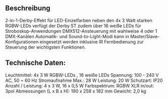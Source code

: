 ## Beschreibung

2-in-1-Derby-Effekt für LED-Einzelfarben
neben den 4x 3 Watt starken RGBW-LEDs verfügt der Derby ST zudem über 16 weiße LEDs für Stroboskop-Anwendungen
DMX512-Ansteuerung mit wahlweise 4 oder 1 DMX-Kanälen
Automatik- und Sound-to-Light-Modi
kann in Master/Slave-Konfigurationen eingesetzt werden
inklusive IR Fernbedienung zur Steuerung der wichtigsten Funktionen.

## Technische Daten:

Leuchtmittel: 4x 3 W RGBW-LEDs , 16 weiße LEDs
Spannung: 100 - 240 V AC, 50 ~ 60 Hz
Stromaufnahme Max.: 28 W
Leistung: 20 W
Schutzart: IP20
Anzahl / Leistung: 4 x 3 W, 16 x 0,5 W
Farbspektrum: RGBW
XLR in/out: 3pol
Abmessungen (L x B x H): 190 x 258 x 182 mm
Gewicht: 2,0 kg
